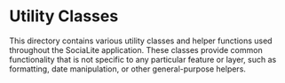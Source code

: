 # Utility Classes

This directory contains various utility classes and helper functions used throughout the SociaLite application. These classes provide common functionality that is not specific to any particular feature or layer, such as formatting, date manipulation, or other general-purpose helpers.
